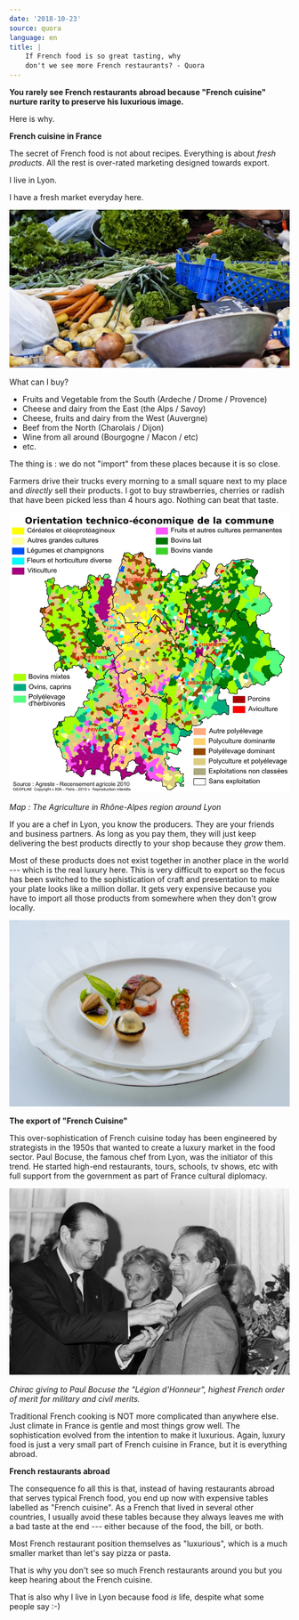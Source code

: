 ```yaml
---
date: '2018-10-23'
source: quora
language: en
title: |
    If French food is so great tasting, why
    don't we see more French restaurants? - Quora
---
```


**You rarely see French restaurants abroad because "French cuisine"
nurture rarity to preserve his luxurious image.**

Here is why.

**French cuisine in France**

The secret of French food is not about recipes. Everything is about
*fresh products*. All the rest is over-rated marketing designed towards
export.

I live in Lyon.

I have a fresh market everyday here.

![](./img/main-qimg-244b453d9d25952d5929f537d8523640.png)

What can I buy?

-   Fruits and Vegetable from the South (Ardeche / Drome / Provence)
-   Cheese and dairy from the East (the Alps / Savoy)
-   Cheese, fruits and dairy from the West (Auvergne)
-   Beef from the North (Charolais / Dijon)
-   Wine from all around (Bourgogne / Macon / etc)
-   etc.

The thing is : we do not "import" from these places because it is so
close.

Farmers drive their trucks every morning to a small square next to my
place and *directly* sell their products. I got to buy strawberries,
cherries or radish that have been picked less than 4 hours ago. Nothing
can beat that taste.

![](./img/main-qimg-60573dd2ad5fe2cbf7782768998a02ab.png)

*Map : The Agriculture in Rhône-Alpes region around Lyon*

If you are a chef in Lyon, you know the producers. They are your friends
and business partners. As long as you pay them, they will just keep
delivering the best products directly to your shop because they *grow*
them.

Most of these products does not exist together in another place in the
world --- which is the real luxury here. This is very difficult to
export so the focus has been switched to the sophistication of craft and
presentation to make your plate looks like a million dollar. It gets
very expensive because you have to import all those products from
somewhere when they don't grow locally.

![](./img/main-qimg-04a5902c2142df83a73401c523beed1b.png)

**The export of "French Cuisine"**

This over-sophistication of French cuisine today has been engineered by
strategists in the 1950s that wanted to create a luxury market in the
food sector. Paul Bocuse, the famous chef from Lyon, was the initiator
of this trend. He started high-end restaurants, tours, schools, tv
shows, etc with full support from the government as part of France
cultural diplomacy.

![](./img/main-qimg-dbb9561e3fb7882645541df6e6501536.png)

*Chirac giving to Paul Bocuse the "Légion d'Honneur", highest French
order of merit for military and civil merits.*

Traditional French cooking is NOT more complicated than anywhere else.
Just climate in France is gentle and most things grow well. The
sophistication evolved from the intention to make it luxurious. Again,
luxury food is just a very small part of French cuisine in France, but
it is everything abroad.

**French restaurants abroad**

The consequence fo all this is that, instead of having restaurants
abroad that serves typical French food, you end up now with expensive
tables labelled as "French cuisine". As a French that lived in several
other countries, I usually avoid these tables because they always leaves
me with a bad taste at the end --- either because of the food, the bill,
or both.

Most French restaurant position themselves as "luxurious", which is a
much smaller market than let's say pizza or pasta.

That is why you don't see so much French restaurants around you but you
keep hearing about the French cuisine.

That is also why I live in Lyon because food *is* life, despite what
some people say :-)

